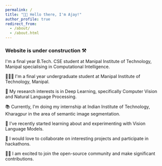 ```yaml
---
permalink: /
title: "👋🏽 Hello there, I'm Ajay!"
author_profile: true
redirect_from:
  - /about/
  - /about.html
---
```


### Website is under construction ⚒️

I'm a final year B.Tech. CSE student at Manipal Institute of Technology, Manipal specialising in Computational Intelligence. 

👨🏽‍💻 I'm a final year undergraduate student at Manipal Institute of Technology, Manipal.

🔬 My research interests is in Deep Learning, specifically Computer Vision and Natural Language Processing.

📚 Currently, I'm doing my internship at Indian Institute of Technology, Kharagpur in the area of semantic image segmentation.

🌱 I've recently started learning about and experimenting with Vision Language Models.

🤝 I would love to collaborate on interesting projects and participate in hackathons.

🕵️‍♂️ I am excited to join the open-source community and make significant contributions.
